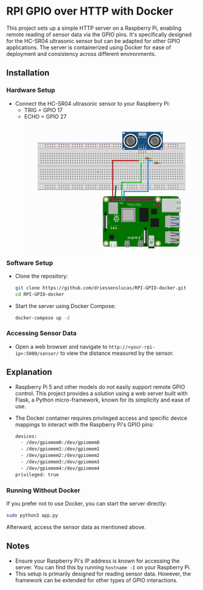 # RPI GPIO over HTTP with Docker

This project sets up a simple HTTP server on a Raspberry Pi, enabling remote reading of sensor data via the GPIO pins. It's specifically designed for the HC-SR04 ultrasonic sensor but can be adapted for other GPIO applications. The server is containerized using Docker for ease of deployment and consistency across different environments.

## Installation

### Hardware Setup

- Connect the HC-SR04 ultrasonic sensor to your Raspberry Pi:
  - TRIG = GPIO 17
  - ECHO = GPIO 27
    ![RPI Connector](./rpi_connecting.png)

### Software Setup

- Clone the repository:

  ```bash
  git clone https://github.com/driessenslucas/RPI-GPIO-docker.git
  cd RPI-GPIO-docker
  ```

- Start the server using Docker Compose:

  ```bash
  docker-compose up -d
  ```

### Accessing Sensor Data

- Open a web browser and navigate to `http://<your-rpi-ip>:5000/sensor/` to view the distance measured by the sensor.

## Explanation

- Raspberry Pi 5 and other models do not easily support remote GPIO control. This project provides a solution using a web server built with Flask, a Python micro-framework, known for its simplicity and ease of use.
- The Docker container requires privileged access and specific device mappings to interact with the Raspberry Pi's GPIO pins:

  ```dockerfile
  devices:
    - /dev/gpiomem0:/dev/gpiomem0
    - /dev/gpiomem1:/dev/gpiomem1
    - /dev/gpiomem2:/dev/gpiomem2
    - /dev/gpiomem3:/dev/gpiomem3
    - /dev/gpiomem4:/dev/gpiomem4
  privileged: true
  ```

### Running Without Docker

If you prefer not to use Docker, you can start the server directly:

```bash
sudo python3 app.py
```

Afterward, access the sensor data as mentioned above.

## Notes

- Ensure your Raspberry Pi's IP address is known for accessing the server. You can find this by running `hostname -I` on your Raspberry Pi.
- This setup is primarily designed for reading sensor data. However, the framework can be extended for other types of GPIO interactions.
